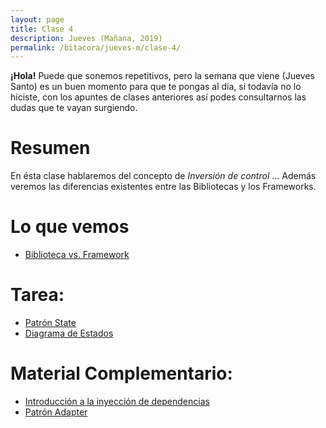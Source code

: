 ```yaml
---
layout: page
title: Clase 4
description: Jueves (Mañana, 2019)
permalink: /bitacora/jueves-m/clase-4/
---
```


**¡Hola!**
Puede que sonemos repetitivos, pero la semana que viene (Jueves Santo) es un buen momento para que te pongas al día, si todavía no lo hiciste, con los apuntes de clases anteriores así podes consultarnos las dudas que te vayan surgiendo.

# Resumen

En ésta clase hablaremos del concepto de *Inversión de control* ...
Además veremos las diferencias existentes entre las Bibliotecas y los Frameworks.

# Lo que vemos
- [Biblioteca vs. Framework](https://docs.google.com/document/d/1D_MCoh4J8kL1MAKNlbDgAMu2nYxri-81nZBYOPFWnO0/edit)

# Tarea:

- [Patrón State](https://sourcemaking.com/design_patterns/state)
- [Diagrama de Estados](https://docs.google.com/document/d/1CLIsWdk-Fv3HnuUMD0D2tU96vGvdrkyQyiJgBIsQueE/edit?usp=sharing)

# Material Complementario:

- [Introducción a la inyección de dependencias](https://docs.google.com/document/d/1GsW-hVF0XR76KunDILqkltyE1KIBvj3ldCCkyStjne0/edit)
- [Patrón Adapter](https://sourcemaking.com/design_patterns/adapter)
